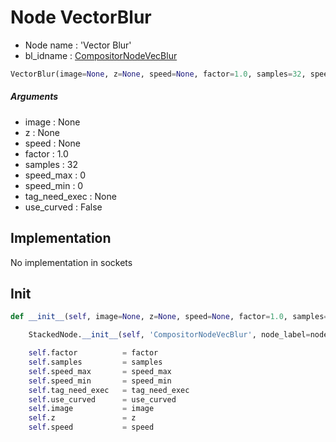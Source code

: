# Node VectorBlur

- Node name : 'Vector Blur'
- bl_idname : [CompositorNodeVecBlur](https://docs.blender.org/api/current/bpy.types.{bl_idname}.html)


``` python
VectorBlur(image=None, z=None, speed=None, factor=1.0, samples=32, speed_max=0, speed_min=0, tag_need_exec=None, use_curved=False, node_label=None, node_color=None)
```
##### Arguments

- image : None
- z : None
- speed : None
- factor : 1.0
- samples : 32
- speed_max : 0
- speed_min : 0
- tag_need_exec : None
- use_curved : False

## Implementation

No implementation in sockets

## Init

``` python
def __init__(self, image=None, z=None, speed=None, factor=1.0, samples=32, speed_max=0, speed_min=0, tag_need_exec=None, use_curved=False, node_label=None, node_color=None):

    StackedNode.__init__(self, 'CompositorNodeVecBlur', node_label=node_label, node_color=node_color)

    self.factor          = factor
    self.samples         = samples
    self.speed_max       = speed_max
    self.speed_min       = speed_min
    self.tag_need_exec   = tag_need_exec
    self.use_curved      = use_curved
    self.image           = image
    self.z               = z
    self.speed           = speed
```
